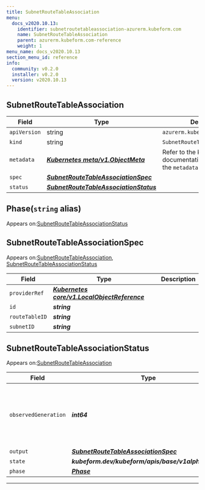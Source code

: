 ```yaml
---
title: SubnetRouteTableAssociation
menu:
  docs_v2020.10.13:
    identifier: subnetroutetableassociation-azurerm.kubeform.com
    name: SubnetRouteTableAssociation
    parent: azurerm.kubeform.com-reference
    weight: 1
menu_name: docs_v2020.10.13
section_menu_id: reference
info:
  community: v0.2.0
  installer: v0.2.0
  version: v2020.10.13
---
```


## SubnetRouteTableAssociation
| Field | Type | Description |
| ------ | ----- | ----------- |
| `apiVersion` | string | `azurerm.kubeform.com/v1alpha1` |
|    `kind` | string | `SubnetRouteTableAssociation` |
| `metadata` | ***[Kubernetes meta/v1.ObjectMeta](https://kubernetes.io/docs/reference/generated/kubernetes-api/v1.13/#objectmeta-v1-meta)***|Refer to the Kubernetes API documentation for the fields of the `metadata` field.|
| `spec` | ***[SubnetRouteTableAssociationSpec](#subnetroutetableassociationspec)***||
| `status` | ***[SubnetRouteTableAssociationStatus](#subnetroutetableassociationstatus)***||
## Phase(`string` alias)

Appears on:[SubnetRouteTableAssociationStatus](#subnetroutetableassociationstatus)

## SubnetRouteTableAssociationSpec

Appears on:[SubnetRouteTableAssociation](#subnetroutetableassociation), [SubnetRouteTableAssociationStatus](#subnetroutetableassociationstatus)

| Field | Type | Description |
| ------ | ----- | ----------- |
| `providerRef` | ***[Kubernetes core/v1.LocalObjectReference](https://kubernetes.io/docs/reference/generated/kubernetes-api/v1.13/#localobjectreference-v1-core)***||
| `id` | ***string***||
| `routeTableID` | ***string***||
| `subnetID` | ***string***||
## SubnetRouteTableAssociationStatus

Appears on:[SubnetRouteTableAssociation](#subnetroutetableassociation)

| Field | Type | Description |
| ------ | ----- | ----------- |
| `observedGeneration` | ***int64***| ***(Optional)*** Resource generation, which is updated on mutation by the API Server.|
| `output` | ***[SubnetRouteTableAssociationSpec](#subnetroutetableassociationspec)***| ***(Optional)*** |
| `state` | ***kubeform.dev/kubeform/apis/base/v1alpha1.State***| ***(Optional)*** |
| `phase` | ***[Phase](#phase)***| ***(Optional)*** |
---
